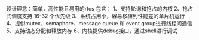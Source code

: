 设计理念：简单，高性能且易用的rtos
包含：
1、支持轮询和抢占的内核
2、抢占式调度支持 16-32 个优先级
3、系统占用小，容易移植到性能差的单片机运行
4、提供mutex、semaphore、message queue 和 event group进行线程间通信
5、支持动态分配和释放内存
6、内核提供debug接口，通过shell进行调试
